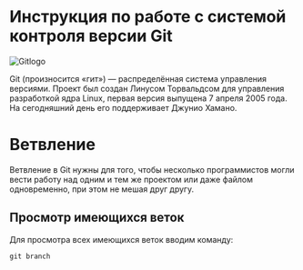# **Инструкция по работе с системой контроля версии Git**

![Gitlogo](image\gitlogo.png)

Git (произносится «гит») — распределённая система управления версиями. Проект был создан Линусом Торвальдсом для управления разработкой ядра Linux, первая версия выпущена 7 апреля 2005 года. На сегодняшний день его поддерживает Джунио Хамано.

# Ветвление 

Ветвление в Git нужны для того, чтобы несколько программистов могли вести работу над одним и тем же проектом или даже файлом одновременно, при этом не мешая друг другу.

## Просмотр имеющихся веток

Для просмотра всех имеющихся веток вводим команду:

    git branch
